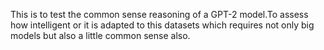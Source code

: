 This  is to test the common sense reasoning of a GPT-2 model.To assess how intelligent or it is adapted to this datasets which requires not only big models but also a little common sense also.
